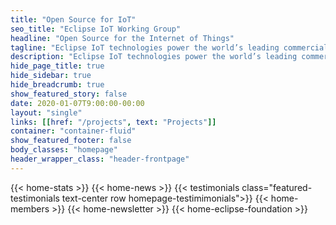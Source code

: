 ```yaml
---
title: "Open Source for IoT"
seo_title: "Eclipse IoT Working Group"
headline: "Open Source for the Internet of Things"
tagline: "Eclipse IoT technologies power the world’s leading commercial IoT solutions."
description: "Eclipse IoT technologies power the world’s leading commercial IoT solutions."
hide_page_title: true
hide_sidebar: true
hide_breadcrumb: true
show_featured_story: false
date: 2020-01-07T9:00:00-00:00
layout: "single"
links: [[href: "/projects", text: "Projects"]]
container: "container-fluid"
show_featured_footer: false
body_classes: "homepage"
header_wrapper_class: "header-frontpage"
---
```

{{< home-stats >}}
{{< home-news >}}
{{< testimonials class="featured-testimonials text-center row homepage-testimimonials">}}
{{< home-members >}}
{{< home-newsletter >}}
{{< home-eclipse-foundation >}}